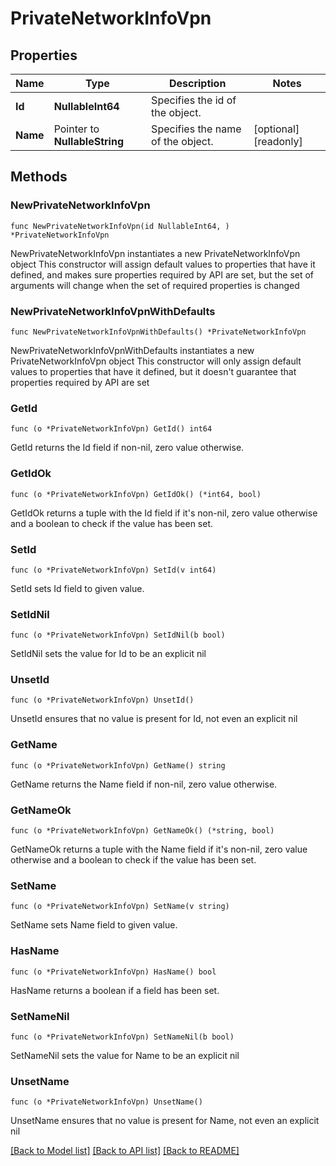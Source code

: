 # PrivateNetworkInfoVpn

## Properties

Name | Type | Description | Notes
------------ | ------------- | ------------- | -------------
**Id** | **NullableInt64** | Specifies the id of the object. | 
**Name** | Pointer to **NullableString** | Specifies the name of the object. | [optional] [readonly] 

## Methods

### NewPrivateNetworkInfoVpn

`func NewPrivateNetworkInfoVpn(id NullableInt64, ) *PrivateNetworkInfoVpn`

NewPrivateNetworkInfoVpn instantiates a new PrivateNetworkInfoVpn object
This constructor will assign default values to properties that have it defined,
and makes sure properties required by API are set, but the set of arguments
will change when the set of required properties is changed

### NewPrivateNetworkInfoVpnWithDefaults

`func NewPrivateNetworkInfoVpnWithDefaults() *PrivateNetworkInfoVpn`

NewPrivateNetworkInfoVpnWithDefaults instantiates a new PrivateNetworkInfoVpn object
This constructor will only assign default values to properties that have it defined,
but it doesn't guarantee that properties required by API are set

### GetId

`func (o *PrivateNetworkInfoVpn) GetId() int64`

GetId returns the Id field if non-nil, zero value otherwise.

### GetIdOk

`func (o *PrivateNetworkInfoVpn) GetIdOk() (*int64, bool)`

GetIdOk returns a tuple with the Id field if it's non-nil, zero value otherwise
and a boolean to check if the value has been set.

### SetId

`func (o *PrivateNetworkInfoVpn) SetId(v int64)`

SetId sets Id field to given value.


### SetIdNil

`func (o *PrivateNetworkInfoVpn) SetIdNil(b bool)`

 SetIdNil sets the value for Id to be an explicit nil

### UnsetId
`func (o *PrivateNetworkInfoVpn) UnsetId()`

UnsetId ensures that no value is present for Id, not even an explicit nil
### GetName

`func (o *PrivateNetworkInfoVpn) GetName() string`

GetName returns the Name field if non-nil, zero value otherwise.

### GetNameOk

`func (o *PrivateNetworkInfoVpn) GetNameOk() (*string, bool)`

GetNameOk returns a tuple with the Name field if it's non-nil, zero value otherwise
and a boolean to check if the value has been set.

### SetName

`func (o *PrivateNetworkInfoVpn) SetName(v string)`

SetName sets Name field to given value.

### HasName

`func (o *PrivateNetworkInfoVpn) HasName() bool`

HasName returns a boolean if a field has been set.

### SetNameNil

`func (o *PrivateNetworkInfoVpn) SetNameNil(b bool)`

 SetNameNil sets the value for Name to be an explicit nil

### UnsetName
`func (o *PrivateNetworkInfoVpn) UnsetName()`

UnsetName ensures that no value is present for Name, not even an explicit nil

[[Back to Model list]](../README.md#documentation-for-models) [[Back to API list]](../README.md#documentation-for-api-endpoints) [[Back to README]](../README.md)


